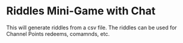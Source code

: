 # Riddles Mini-Game with Chat
This will generate riddles from a csv file. The riddles can be used for Channel Points redeems, comamnds, etc.
